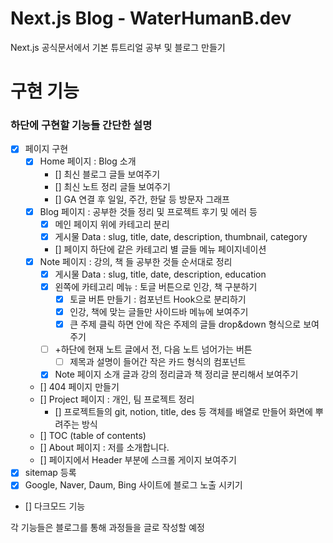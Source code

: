 # Next.js Blog - WaterHumanB.dev

Next.js 공식문서에서 기본 튜트리얼 공부 및 블로그 만들기

# 구현 기능

### 하단에 구현할 기능들 간단한 설명

- [x] 페이지 구현
  - [x] Home 페이지 : Blog 소개
    - [] 최신 블로그 글들 보여주기
    - [] 최신 노트 정리 글들 보여주기
    - [] GA 연결 후 일일, 주간, 한달 등 방문자 그래프
  - [x] Blog 페이지 : 공부한 것들 정리 및 프로젝트 후기 및 에러 등
    - [x] 메인 페이지 위에 카테고리 분리
    - [x] 게시물 Data : slug, title, date, description, thumbnail, category
    - [] 페이지 하단에 같은 카테고리 별 글들 메뉴 페이지네이션
  - [x] Note 페이지 : 강의, 책 들 공부한 것들 순서대로 정리
    - [x] 게시물 Data : slug, title, date, description, education
    - [x] 왼쪽에 카테고리 메뉴 : 토글 버튼으로 인강, 책 구분하기
      - [x] 토글 버튼 만들기 : 컴포넌트 Hook으로 분리하기
      - [x] 인강, 책에 맞는 글들만 사이드바 메뉴에 보여주기
      - [x] 큰 주제 클릭 하면 안에 작은 주제의 글들 drop&down 형식으로 보여주기
    - [ ] +하단에 현재 노트 글에서 전, 다음 노트 넘어가는 버튼
      - [ ] 제목과 설명이 들어간 작은 카드 형식의 컴포넌트
    - [x] Note 페이지 소개 글과 강의 정리글과 책 정리글 분리해서 보여주기
  - [] 404 페이지 만들기
  - [] Project 페이지 : 개인, 팀 프로젝트 정리
    - [] 프로젝트들의 git, notion, title, des 등 객체를 배열로 만들어 화면에 뿌려주는 방식
  - [] TOC (table of contents)
  - [] About 페이지 : 저를 소개합니다.
  - [] 페이지에서 Header 부분에 스크롤 게이지 보여주기
- [x] sitemap 등록
- [x] Google, Naver, Daum, Bing 사이트에 블로그 노출 시키기
- [] 다크모드 기능

각 기능들은 블로그를 통해 과정들을 글로 작성할 예정
